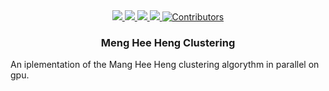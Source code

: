 <div id="top">
  <div align="center">
    <a href="https://wfxr.mit-license.org/2017">
        <img src="https://img.shields.io/badge/License-MIT-brightgreen.svg"/>
    </a>
    <a href="https://gcc.gnu.org/">
        <img src="https://img.shields.io/badge/C++-11-blue.svg?style=flat&logo=c%2B%2B"/>
    </a>
    <a href="https://developer.nvidia.com/cuda-downloads">
        <img src="https://img.shields.io/badge/cuda-nvidia-green.svg">
    </a>
    <a href="https://opencv.org/">
        <img src="https://img.shields.io/badge/OpenCV-library-blue.svg?style=flat&logo=OpenCV"/>
    </a>
    <a href="https://github.com/BananaCloud-CC2022-Parthenope/BananaCloud">
        <img src="https://img.shields.io/badge/Contributors-2-blue" alt="Contributors"/>
    </a>
  </div>
</div>
<h3 align="center">Meng Hee Heng Clustering</h3>
An iplementation of the Mang Hee Heng clustering algorythm in parallel on gpu.
